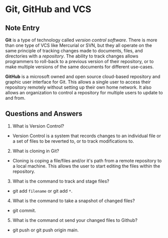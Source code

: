 # Git, GitHub and VCS

## Note Entry

**Git** is a type of technology called *version control software*. There is more than one type of VCS like Mercurial or SVN, but they all
operate on the same principle of tracking changes made to documents, files, and directories with a *repository*. The ability to track changes allows
programmers to roll-back to a previous version of their repository, or to make multiple versions of the same documents for different use-cases.

**GitHub** is a microsoft owned and open source cloud-based repository and graphic user interface for Git. This allows a single user to access their repository remotely without setting up their own home network. It also allows 
an organization to control a repository for multiple users to update to and from.

## Questions and Answers

1. What is Version Control?

- Version Control is a system that records changes to an individual file or a set of files to be reverted to, 
or to track modifications to.

2. What is cloning in Git?

- Cloning is coping a file/files and/or it's path from a remote repository to a local machine. This allows the user
to start editing the files within the repository.

3. What is the command to track and stage files? 

- git add `filename` or git add `*`.

4. What is the command to take a snapshot of changed files?

- git commit.

5. What is the command ot send your changed files to Github?

- git push or git push origin main.
